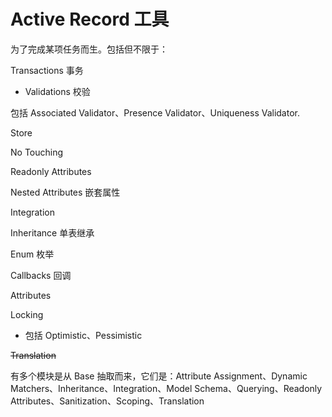 # Active Record 工具

为了完成某项任务而生。包括但不限于：

Transactions 事务

- Validations 校验

包括 Associated Validator、Presence Validator、Uniqueness Validator.

Store

No Touching

Readonly Attributes

Nested Attributes 嵌套属性

Integration

Inheritance 单表继承

Enum 枚举

Callbacks 回调

Attributes

Locking

- 包括 Optimistic、Pessimistic

~~Translation~~

有多个模块是从 Base 抽取而来，它们是：Attribute Assignment、Dynamic Matchers、Inheritance、Integration、Model Schema、Querying、Readonly Attributes、Sanitization、Scoping、Translation
